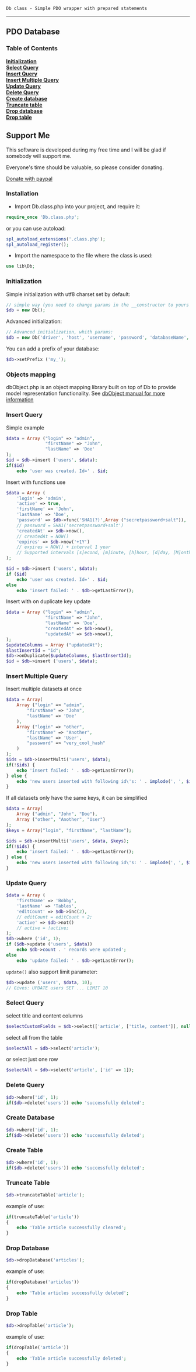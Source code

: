 `Db class - Simple PDO wrapper with prepared statements`
<hr>

## PDO Database

### Table of Contents

**[Initialization](#initialization)**  
**[Select Query](#select-query)**  
**[Insert Query](#insert-query)**  
**[Insert Multiple Query](#insert-multiple-query)**  
**[Update Query](#update-query)**  
**[Delete Query](#delete-query)**  
**[Create database](#create-database)**  
**[Truncate table](#truncate-table)**  
**[Drop database](#drop-database)**  
**[Drop table](#drop-table)**  

## Support Me

This software is developed during my free time and I will be glad if somebody will support me.

Everyone's time should be valuable, so please consider donating.

[Donate with paypal](https://www.paypal.com/cgi-bin/webscr?cmd=_donations&business=a%2ebutenka%40gmail%2ecom&lc=DO&item_name=Db&currency_code=USD&bn=PP%2dDonationsBF%3abtn_donateCC_LG%2egif%3aNonHosted)

### Installation

- Import Db.class.php into your project, and require it:

```php
require_once 'Db.class.php';
```

or you can use autoload:

```php
spl_autoload_extensions('.class.php');
spl_autoload_register();
```

- Import the namespace to the file where the class is used:

```php
use lib\Db;
```

### Initialization

Simple initialization with utf8 charset set by default:
```php
// simple way (you need to change params in the __constructor to yours at first):
$db = new Db();
```
Advanced initialization:
```php
// Advanced initialization, whith params:
$db = new Db('driver', 'host', 'username', 'password', 'databaseName', 'charset');
```

You can add a prefix of your database:

```php
$db->setPrefix ('my_');
```

### Objects mapping
dbObject.php is an object mapping library built on top of Db to provide model representation functionality.
See <a href='dbObject.md'>dbObject manual for more information</a>

### Insert Query
Simple example
```php
$data = Array ("login" => "admin",
               "firstName" => "John",
               "lastName" => 'Doe'
);
$id = $db->insert ('users', $data);
if($id)
    echo 'user was created. Id=' . $id;
```

Insert with functions use
```php
$data = Array (
	'login' => 'admin',
    'active' => true,
	'firstName' => 'John',
	'lastName' => 'Doe',
	'password' => $db->func('SHA1(?)',Array ("secretpassword+salt")),
	// password = SHA1('secretpassword+salt')
	'createdAt' => $db->now(),
	// createdAt = NOW()
	'expires' => $db->now('+1Y')
	// expires = NOW() + interval 1 year
	// Supported intervals [s]econd, [m]inute, [h]hour, [d]day, [M]onth, [Y]ear
);

$id = $db->insert ('users', $data);
if ($id)
    echo 'user was created. Id=' . $id;
else
    echo 'insert failed: ' . $db->getLastError();
```

Insert with on duplicate key update
```php
$data = Array ("login" => "admin",
               "firstName" => "John",
               "lastName" => 'Doe',
               "createdAt" => $db->now(),
               "updatedAt" => $db->now(),
);
$updateColumns = Array ("updatedAt");
$lastInsertId = "id";
$db->onDuplicate($updateColumns, $lastInsertId);
$id = $db->insert ('users', $data);
```

### Insert Multiple Query
Insert multiple datasets at once
```php
$data = Array(
    Array ("login" => "admin",
        "firstName" => "John",
        "lastName" => 'Doe'
    ),
    Array ("login" => "other",
        "firstName" => "Another",
        "lastName" => 'User',
        "password" => "very_cool_hash"
    )
);
$ids = $db->insertMulti('users', $data);
if(!$ids) {
    echo 'insert failed: ' . $db->getLastError();
} else {
    echo 'new users inserted with following id\'s: ' . implode(', ', $ids);
}
```

If all datasets only have the same keys, it can be simplified
```php
$data = Array(
    Array ("admin", "John", "Doe"),
    Array ("other", "Another", "User")
);
$keys = Array("login", "firstName", "lastName");

$ids = $db->insertMulti('users', $data, $keys);
if(!$ids) {
    echo 'insert failed: ' . $db->getLastError();
} else {
    echo 'new users inserted with following id\'s: ' . implode(', ', $ids);
}
```

### Update Query
```php
$data = Array (
	'firstName' => 'Bobby',
	'lastName' => 'Tables',
	'editCount' => $db->inc(2),
	// editCount = editCount + 2;
	'active' => $db->not()
	// active = !active;
);
$db->where ('id', 1);
if ($db->update ('users', $data))
    echo $db->count . ' records were updated';
else
    echo 'update failed: ' . $db->getLastError();
```

`update()` also support limit parameter:
```php
$db->update ('users', $data, 10);
// Gives: UPDATE users SET ... LIMIT 10
```

### Select Query
select title and content columns 
```php
$selectCustomFields = $db->select(['article', ['title, content']], null, '3', '0', ['id' => 'ASC']);
```
select all from the table
```php
$selectAll = $db->select('article');
```

or select just one row

```php
$selectAll = $db->select('article', ['id' => 1]);
```

### Delete Query
```php
$db->where('id', 1);
if($db->delete('users')) echo 'successfully deleted';
```

### Create Database
```php
$db->where('id', 1);
if($db->delete('users')) echo 'successfully deleted';
```

### Create Table
```php
$db->where('id', 1);
if($db->delete('users')) echo 'successfully deleted';
```

### Truncate Table
```php
$db->truncateTable('article');
```
example of use:
```php
if(truncateTable('article')) 
{
    echo 'Table article successfully cleared';
}
```

### Drop Database
```php
$db->dropDatabase('articles');
```
example of use:
```php
if(dropDatabase('articles')) 
{
    echo 'Table articles successfully deleted';
}
```

### Drop Table
```php
$db->dropTable('article');
```
example of use:
```php
if(dropTable('article')) 
{
    echo 'Table article successfully deleted';
}
```
